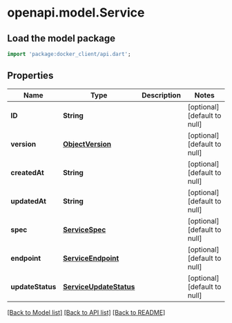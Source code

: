 # openapi.model.Service

## Load the model package
```dart
import 'package:docker_client/api.dart';
```

## Properties
Name | Type | Description | Notes
------------ | ------------- | ------------- | -------------
**ID** | **String** |  | [optional] [default to null]
**version** | [**ObjectVersion**](ObjectVersion.md) |  | [optional] [default to null]
**createdAt** | **String** |  | [optional] [default to null]
**updatedAt** | **String** |  | [optional] [default to null]
**spec** | [**ServiceSpec**](ServiceSpec.md) |  | [optional] [default to null]
**endpoint** | [**ServiceEndpoint**](ServiceEndpoint.md) |  | [optional] [default to null]
**updateStatus** | [**ServiceUpdateStatus**](ServiceUpdateStatus.md) |  | [optional] [default to null]

[[Back to Model list]](../README.md#documentation-for-models) [[Back to API list]](../README.md#documentation-for-api-endpoints) [[Back to README]](../README.md)


